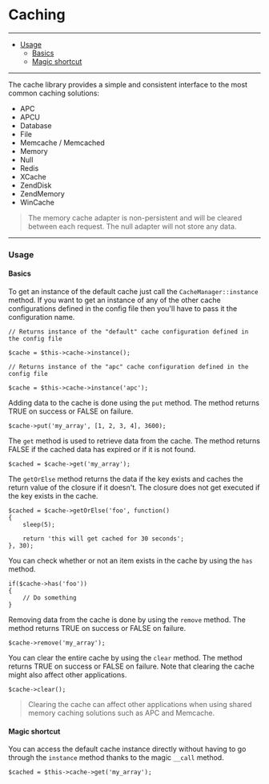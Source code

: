 # Caching

--------------------------------------------------------

* [Usage](#usage)
	- [Basics](#usage:basics)
	- [Magic shortcut](#usage:magic_shortcut)

--------------------------------------------------------

The cache library provides a simple and consistent interface to the most common caching solutions:

* APC
* APCU
* Database
* File
* Memcache / Memcached
* Memory
* Null
* Redis
* XCache
* ZendDisk
* ZendMemory
* WinCache

> The memory cache adapter is non-persistent and will be cleared between each request. The null adapter will not store any data.

--------------------------------------------------------

<a id="usage"></a>

### Usage

<a id="usage:basics"></a>

#### Basics

To get an instance of the default cache just call the ```CacheManager::instance``` method. If you want to get an instance of any of the other cache configurations defined in the config file then you'll have to pass it the configuration name.

	// Returns instance of the "default" cache configuration defined in the config file

	$cache = $this->cache->instance();

	// Returns instance of the "apc" cache configuration defined in the config file

	$cache = $this->cache->instance('apc');

Adding data to the cache is done using the ```put``` method. The method returns TRUE on success or FALSE on failure.

	$cache->put('my_array', [1, 2, 3, 4], 3600);

The ```get``` method is used to retrieve data from the cache. The method returns FALSE if the cached data has expired or if it is not found.

	$cached = $cache->get('my_array');


The ```getOrElse``` method returns the data if the key exists and caches the return value of the closure if it doesn't. The closure does not get executed if the key exists in the cache.

	$cached = $cache->getOrElse('foo', function()
	{
		sleep(5);

		return 'this will get cached for 30 seconds';
	}, 30);

You can check whether or not an item exists in the cache by using the ```has``` method.

	if($cache->has('foo'))
	{
		// Do something
	}

Removing data from the cache is done by using the ```remove``` method. The method returns TRUE on success or FALSE on failure.

	$cache->remove('my_array');

You can clear the entire cache by using the ```clear``` method. The method returns TRUE on success or FALSE on failure. Note that clearing the cache might also affect other applications.

	$cache->clear();

> Clearing the cache can affect other applications when using shared memory caching solutions such as APC and Memcache.

<a id="usage:magic_shortcut"></a>

#### Magic shortcut

You can access the default cache instance directly without having to go through the ```instance``` method thanks to the magic ```__call``` method.

	$cached = $this->cache->get('my_array');